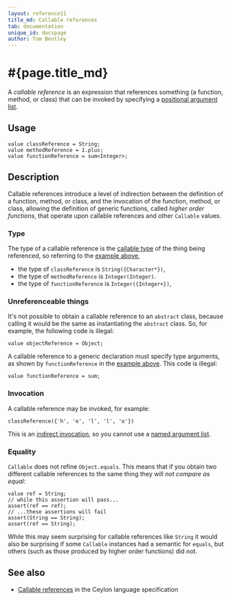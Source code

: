 ```yaml
---
layout: reference11
title_md: Callable references
tab: documentation
unique_id: docspage
author: Tom Bentley
---
```


# #{page.title_md}

A _callable reference_ is an expression that references something 
(a function, method, or class) that can be invoked by specifying 
a [positional argument list](../positional-argument-list).

## Usage

<!-- try: -->
    value classReference = String;
    value methodReference = 1.plus;
    value functionReference = sum<Integer>;
    
## Description

Callable references introduce a level of indirection between the 
definition of a function, method, or class, and the invocation of
the function, method, or class, allowing the definition of generic
functions, called _higher order functions_, that operate upon
callable references and other `Callable` values.

### Type

The type of a callable reference is the 
[callable type](../../structure/function/#callable_type) of the 
thing being referenced, so referring to the [example above](#usage),

* the type of `classReference` is `String({Character*})`,
* the type of `methodReference` is  `Integer(Integer)`.
* the type of `functionReference` is `Integer({Integer+})`,

### Unreferenceable things

It's not possible to obtain a callable reference to an `abstract` 
class, because calling it would be the same as instantiating the 
`abstract` class. So, for example, the following code is illegal:

    value objectReference = Object;

A callable reference to a generic declaration must specify type 
arguments, as shown by `functionReference` in the [example above](#usage). 
This code is illegal:

    value functionReference = sum;

### Invocation

A callable reference may be invoked, for example:

    classReference({'h', 'e', 'l', 'l', 'o'})

This is an [indirect invocation](../invocation#indirect_invocation), so 
you cannot use a [named argument list](../named-argument-list).

### Equality

`Callable` does not refine `Object.equals`. This means that
if you obtain two different callable references to the 
same thing they will *not compare as equal*:

    value ref = String;
    // while this assertion will pass...
    assert(ref == ref);
    // ...these assertions will fail
    assert(String == String);
    assert(ref == String);

While this may seem surprising for callable references 
like `String` it would also be surprising if 
some `Callable` instances had a semantic for `equals`, but 
others (such as those produced by higher order functions) 
did not. 

## See also

* [Callable references](#{site.urls.spec_current}#callablereferences) 
  in the Ceylon language specification
